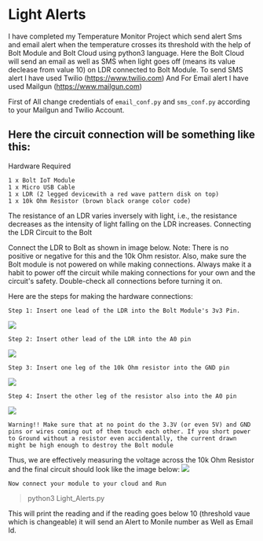 # Light Alerts

I have completed my Temperature Monitor Project which send alert Sms and email alert when the temperature crosses its threshold with the help of Bolt Module and Bolt Cloud using python3 language. Here the Bolt Cloud will send an email as well as SMS when light goes off (means its value declease from value 10) on LDR connected to Bolt Module.
To send SMS alert I have used Twilio (https://www.twilio.com) And For Email alert I have used Mailgun (https://www.mailgun.com)

First of All change credentials of `email_conf.py` and `sms_conf.py` according to your Mailgun and Twilio Account.

## Here the circuit connection will be something like this:

Hardware Required

    1 x Bolt IoT Module
    1 x Micro USB Cable
    1 x LDR (2 legged devicewith a red wave pattern disk on top)
    1 x 10k Ohm Resistor (brown black orange color code)

The resistance of an LDR varies inversely with light, i.e., the resistance decreases as the intensity of light falling on the LDR increases.
Connecting the LDR Circuit to the Bolt

Connect the LDR to Bolt as shown in image below. Note: There is no positive or negative for this and the 10k Ohm resistor. Also, make sure the Bolt module is not powered on while making connections. Always make it a habit to power off the circuit while making connections for your own and the circuit's safety. Double-check all connections before turning it on.

Here are the steps for making the hardware connections:

    Step 1: Insert one lead of the LDR into the Bolt Module's 3v3 Pin.
![](https://cdn.fs.teachablecdn.com/ADNupMnWyR7kCWRvm76Laz/resize=width:1500/https://www.filepicker.io/api/file/ONS4lPnhRnmRHNCshDDV)

    Step 2: Insert other lead of the LDR into the A0 pin
![](https://cdn.fs.teachablecdn.com/ADNupMnWyR7kCWRvm76Laz/resize=width:1500/https://www.filepicker.io/api/file/LyuLA4JMTSy9NSx3qAG9)

    Step 3: Insert one leg of the 10k Ohm resistor into the GND pin
![](https://cdn.fs.teachablecdn.com/ADNupMnWyR7kCWRvm76Laz/resize=width:1500/https://www.filepicker.io/api/file/W6NJDEZKRNK8C4R6wjD8)

    Step 4: Insert the other leg of the resistor also into the A0 pin

![](https://cdn.fs.teachablecdn.com/ADNupMnWyR7kCWRvm76Laz/resize=width:1500/https://www.filepicker.io/api/file/4JIf9WRJWvMxZvHaWAZA)

    Warning!! Make sure that at no point do the 3.3V (or even 5V) and GND pins or wires coming out of them touch each other. If you short power to Ground without a resistor even accidentally, the current drawn might be high enough to destroy the Bolt module 

Thus, we are effectively measuring the voltage across the 10k Ohm Resistor and the final circuit should look like the image below:
![](https://cdn.fs.teachablecdn.com/ADNupMnWyR7kCWRvm76Laz/resize=width:1500/https://www.filepicker.io/api/file/MH3Py6pKQpOuAiNGokag)

    Now connect your module to your cloud and Run
> python3 Light_Alerts.py

This will print the reading and if the reading goes below 10 (threshold vaue which is changeable) it will send an Alert to Monile number as Well as Email Id.
